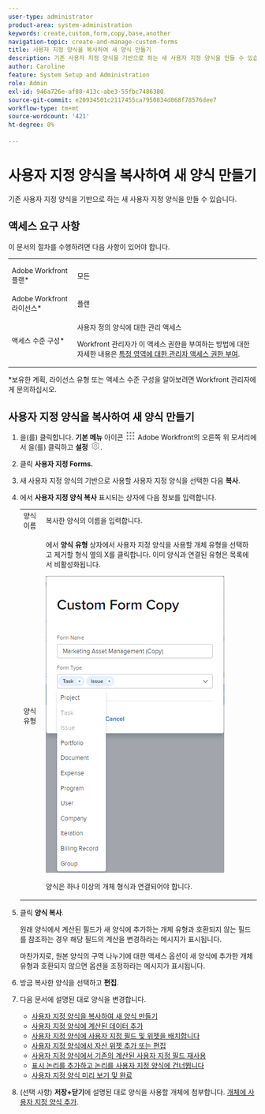 ```yaml
---
user-type: administrator
product-area: system-administration
keywords: create,custom,form,copy,base,another
navigation-topic: create-and-manage-custom-forms
title: 사용자 지정 양식을 복사하여 새 양식 만들기
description: 기존 사용자 지정 양식을 기반으로 하는 새 사용자 지정 양식을 만들 수 있습니다.
author: Caroline
feature: System Setup and Administration
role: Admin
exl-id: 946a726e-af88-413c-abe3-55fbc7486380
source-git-commit: e20934501c2117455ca7950834d868f78576dee7
workflow-type: tm+mt
source-wordcount: '421'
ht-degree: 0%

---
```


# 사용자 지정 양식을 복사하여 새 양식 만들기

기존 사용자 지정 양식을 기반으로 하는 새 사용자 지정 양식을 만들 수 있습니다.

## 액세스 요구 사항

이 문서의 절차를 수행하려면 다음 사항이 있어야 합니다.

<table style="table-layout:auto"> 
 <col> 
 <col> 
 <tbody> 
  <tr data-mc-conditions=""> 
   <td role="rowheader"> <p>Adobe Workfront 플랜*</p> </td> 
   <td>모든</td> 
  </tr> 
  <tr> 
   <td role="rowheader">Adobe Workfront 라이선스*</td> 
   <td>플랜</td> 
  </tr> 
  <tr data-mc-conditions=""> 
   <td role="rowheader">액세스 수준 구성*</td> 
   <td> <p>사용자 정의 양식에 대한 관리 액세스</p> <p>Workfront 관리자가 이 액세스 권한을 부여하는 방법에 대한 자세한 내용은 <a href="../../../administration-and-setup/add-users/configure-and-grant-access/grant-users-admin-access-certain-areas.md" class="MCXref xref">특정 영역에 대한 관리자 액세스 권한 부여</a>.</p> </td> 
  </tr> 
 </tbody> 
</table>

&#42;보유한 계획, 라이선스 유형 또는 액세스 수준 구성을 알아보려면 Workfront 관리자에게 문의하십시오.

## 사용자 지정 양식을 복사하여 새 양식 만들기

1. 을(를) 클릭합니다. **기본 메뉴** 아이콘 ![](assets/main-menu-icon.png) Adobe Workfront의 오른쪽 위 모서리에서 을(를) 클릭하고 **설정** ![](assets/gear-icon-settings.png).

1. 클릭 **사용자 지정 Forms.**
1. 새 사용자 지정 양식의 기반으로 사용할 사용자 지정 양식을 선택한 다음 **복사**.
1. 에서 **사용자 지정 양식 복사** 표시되는 상자에 다음 정보를 입력합니다.

   <table style="table-layout:auto"> 
    <col> 
    <col> 
    <tbody> 
     <tr> 
      <td role="rowheader">양식 이름</td> 
      <td>복사한 양식의 이름을 입력합니다.</td> 
     </tr> 
     <tr> 
      <td role="rowheader"> <p role="rowheader">양식 유형 </p> </td> 
      <td> <p>에서 <b>양식 유형</b> 상자에서 사용자 지정 양식을 사용할 개체 유형을 선택하고 제거할 형식 옆의 X를 클릭합니다. 이미 양식과 연결된 유형은 목록에서 비활성화됩니다.</p> 
      <p><img src="assets/copy-form-obj-types.png"></p> 
      <p>양식은 하나 이상의 개체 형식과 연결되어야 합니다.</p> 
      </td> 
     </tr> 
    </tbody> 
   </table>

1. 클릭 **양식 복사**.

   원래 양식에서 계산된 필드가 새 양식에 추가하는 개체 유형과 호환되지 않는 필드를 참조하는 경우 해당 필드의 계산을 변경하라는 메시지가 표시됩니다.

   마찬가지로, 원본 양식의 구역 나누기에 대한 액세스 옵션이 새 양식에 추가한 개체 유형과 호환되지 않으면 옵션을 조정하라는 메시지가 표시됩니다.

1. 방금 복사한 양식을 선택하고 **편집**.
1. 다음 문서에 설명된 대로 양식을 변경합니다.

   * [사용자 지정 양식을 복사하여 새 양식 만들기](#Add2)
   * [사용자 지정 양식에 계산된 데이터 추가](../../../administration-and-setup/customize-workfront/create-manage-custom-forms/add-calculated-data-to-custom-form.md)
   * [사용자 지정 양식에 사용자 지정 필드 및 위젯을 배치합니다](../../../administration-and-setup/customize-workfront/create-manage-custom-forms/position-fields-in-a-custom-form.md)
   * [사용자 지정 양식에서 자산 위젯 추가 또는 편집](../../../administration-and-setup/customize-workfront/create-manage-custom-forms/add-widget-or-edit-its-properties-in-a-custom-form.md)
   * [사용자 지정 양식에서 기존의 계산된 사용자 지정 필드 재사용](../../../administration-and-setup/customize-workfront/create-manage-custom-forms/use-existing-calc-field-new-custom-form.md)
   * [표시 논리를 추가하고 논리를 사용자 지정 양식에 건너뜁니다](../../../administration-and-setup/customize-workfront/create-manage-custom-forms/display-or-skip-logic-custom-form.md)
   * [사용자 지정 양식 미리 보기 및 완료](../../../administration-and-setup/customize-workfront/create-manage-custom-forms/preview-and-complete-a-custom-form.md)

1. (선택 사항) **저장+닫기**&#x200B;에 설명된 대로 양식을 사용할 개체에 첨부합니다. [개체에 사용자 지정 양식 추가](../../../workfront-basics/work-with-custom-forms/add-a-custom-form-to-an-object.md).
